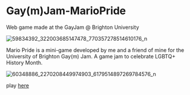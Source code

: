 # Gay(m)Jam-MarioPride
Web game made at the GayJam @ Brighton University

![59834392_322003685147478_770357278514610176_n](https://user-images.githubusercontent.com/26262177/57542695-4988ff80-734a-11e9-9756-1995bd8a98d6.png)

Mario Pride is a mini-game developed by me and a
friend of mine for the University of Brighton Gay(m)
Jam.
A game jam to celebrate LGBTQ+ History Month.


![60348886_2270208449974903_6179514897269784576_n](https://user-images.githubusercontent.com/26262177/57542457-aa640800-7349-11e9-8e0a-4f632053eb90.png)


play [here](https://lova233.github.io/GayJam-MarioPride/)
